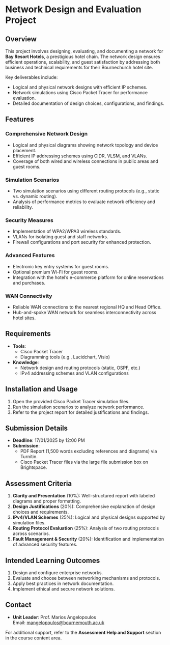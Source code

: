 # Network Design and Evaluation Project

## Overview

This project involves designing, evaluating, and documenting a network for **Bay Resort Hotels**, a prestigious hotel chain. The network design ensures efficient operations, scalability, and guest satisfaction by addressing both business and technical requirements for their Bournechurch hotel site.

Key deliverables include:
- Logical and physical network designs with efficient IP schemes.
- Network simulations using Cisco Packet Tracer for performance evaluation.
- Detailed documentation of design choices, configurations, and findings.

## Features

### Comprehensive Network Design
- Logical and physical diagrams showing network topology and device placement.
- Efficient IP addressing schemes using CIDR, VLSM, and VLANs.
- Coverage of both wired and wireless connections in public areas and guest rooms.

### Simulation Scenarios
- Two simulation scenarios using different routing protocols (e.g., static vs. dynamic routing).
- Analysis of performance metrics to evaluate network efficiency and reliability.

### Security Measures
- Implementation of WPA2/WPA3 wireless standards.
- VLANs for isolating guest and staff networks.
- Firewall configurations and port security for enhanced protection.

### Advanced Features
- Electronic key entry systems for guest rooms.
- Optional premium Wi-Fi for guest rooms.
- Integration with the hotel’s e-commerce platform for online reservations and purchases.

### WAN Connectivity
- Reliable WAN connections to the nearest regional HQ and Head Office.
- Hub-and-spoke WAN network for seamless interconnectivity across hotel sites.

## Requirements

- **Tools**:
  - Cisco Packet Tracer
  - Diagramming tools (e.g., Lucidchart, Visio)
- **Knowledge**:
  - Network design and routing protocols (static, OSPF, etc.)
  - IPv4 addressing schemes and VLAN configurations

## Installation and Usage

1. Open the provided Cisco Packet Tracer simulation files.
2. Run the simulation scenarios to analyze network performance.
3. Refer to the project report for detailed justifications and findings.

## Submission Details

- **Deadline**: 17/01/2025 by 12:00 PM
- **Submission**:
  - PDF Report (1,500 words excluding references and diagrams) via Turnitin.
  - Cisco Packet Tracer files via the large file submission box on Brightspace.

## Assessment Criteria

1. **Clarity and Presentation** (10%): Well-structured report with labeled diagrams and proper formatting.
2. **Design Justifications** (20%): Comprehensive explanation of design choices and requirements.
3. **IPv4/VLAN Schemes** (25%): Logical and physical designs supported by simulation files.
4. **Routing Protocol Evaluation** (25%): Analysis of two routing protocols across scenarios.
5. **Fault Management & Security** (20%): Identification and implementation of advanced security features.

## Intended Learning Outcomes

1. Design and configure enterprise networks.
2. Evaluate and choose between networking mechanisms and protocols.
3. Apply best practices in network documentation.
4. Implement ethical and secure network solutions.

## Contact

- **Unit Leader**: Prof. Marios Angelopoulos  
  Email: mangelopoulos@bournemouth.ac.uk

For additional support, refer to the **Assessment Help and Support** section in the course content area.
